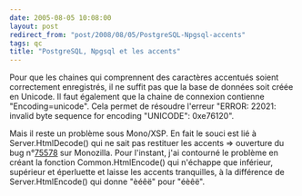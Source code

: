 ```yaml
---
date: 2005-08-05 10:08:00
layout: post
redirect_from: "post/2008/08/05/PostgreSQL-Npgsql-accents"
tags: qc
title: "PostgreSQL, Npgsql et les accents"
---
```


Pour que les chaines qui comprennent des caractères accentués soient
correctement enregistrés, il ne suffit pas que la base de données soit créée en
Unicode. Il faut également que la chaine de connexion contienne
"Encoding=unicode". Cela permet de résoudre l'erreur "ERROR: 22021: invalid
byte sequence for encoding \"UNICODE\": 0xe76120".

Mais il reste un problème sous Mono/XSP. En fait le souci est lié à
Server.HtmlDecode() qui ne sait pas restituer les accents => ouverture du
bug n°[75578](http://bugzilla.ximian.com/show_bug.cgi?id=75578) sur Monozilla. Pour l'instant, j'ai contourné le problème en
créant la fonction Common.HtmlEncode() qui n'échappe que inférieur, supérieur
et éperluette et laisse les accents tranquilles, à la différence de
Server.HtmlEncode() qui donne "èéêë" pour "éèêë".
